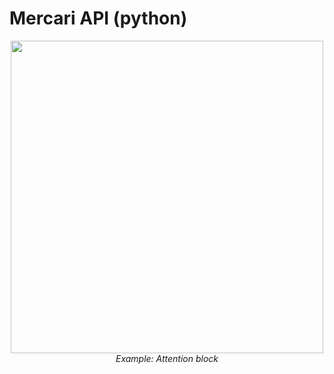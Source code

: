 # Mercari API (python)

<p align="center">
  <img src="https://www-mercari-com.akamaized.net/assets/img/common/common/logo.svg?3119344368" width="500">
  <br><i>Example: Attention block</i>
</p>
